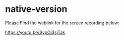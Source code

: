 # native-version

Please Find the weblink for the screen recording below:

https://youtu.be/6ypOi3sjTJk
